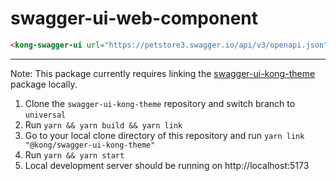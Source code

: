 # swagger-ui-web-component

```html
<kong-swagger-ui url="https://petstore3.swagger.io/api/v3/openapi.json"></kong-swagger-ui>
```

---

Note: This package currently requires linking the [swagger-ui-kong-theme](https://github.com/Kong/swagger-ui-kong-theme) package locally.

1. Clone the `swagger-ui-kong-theme` repository and switch branch to `universal`
2. Run `yarn && yarn build && yarn link`
3. Go to your local clone directory of this repository and run `yarn link "@kong/swagger-ui-kong-theme"`
4. Run `yarn && yarn start`
5. Local development server should be running on http://localhost:5173
